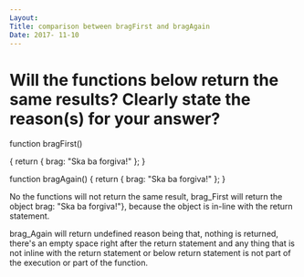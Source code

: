 ```yaml
---
Layout:
Title: comparison between bragFirst and bragAgain
Date: 2017- 11-10
---
```


# Will the functions below return the same results? Clearly state the reason(s) for your answer?
function bragFirst()

{
  return {
      brag: "Ska ba forgiva!"
  };
}

function bragAgain()
{
  return 
  {
      brag: "Ska ba forgiva!"
  };
}

No the functions will not return the same result, brag_First will return the object brag: "Ska ba forgiva!"}, because the object is in-line with the return statement.

brag_Again will return undefined reason being that, nothing is returned, there's an empty space right after the return statement and any thing that is not inline with the return statement or below return statement is not part of the execution or part of the function.  